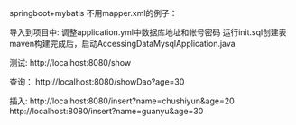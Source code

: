 springboot+mybatis 不用mapper.xml的例子：

导入到项目中:
调整application.yml中数据库地址和帐号密码
运行init.sql创建表
maven构建完成后，启动AccessingDataMysqlApplication.java

测试:
http://localhost:8080/show

查询：
http://localhost:8080/showDao?age=30

插入:
http://localhost:8080/insert?name=chushiyun&age=20
http://localhost:8080/insert?name=guanyu&age=30